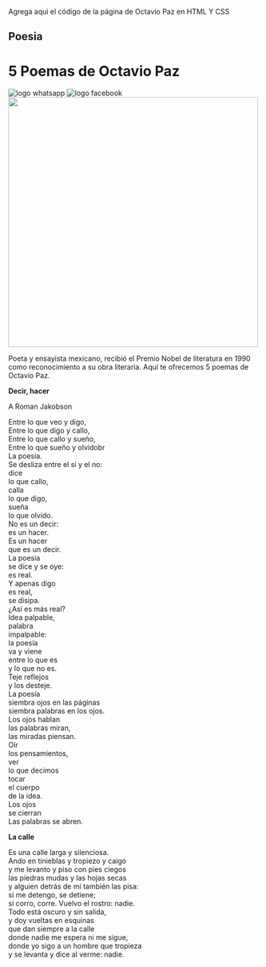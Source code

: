 Agrega aqui el código de la página de Octavio Paz en HTML Y CSS
<h2>Poesia</h2>
<h1>5 Poemas de Octavio Paz</h1>
<img src="whatsapp.png" alt="logo whatsapp">
<img src="facebook.png" alt="logo facebook"><br>
<img src="octavio-paz.jpg" width="500" alt="">
<!-- sirve para hacer comentarios, las imagenes se guardan en la carpeta del proyecto control + k + c -->
<p>Poeta y ensayista mexicano, recibió el Premio Nobel de literatura en 1990 <br>
     como reconocimiento a su obra literaria. Aquí te ofrecemos 5 poemas de <br>
     Octavio Paz.</p>
<p><b>Decir, hacer</b></p>
<p>A Roman Jakobson</p>
<p>Entre lo que veo y digo,<br>
    Entre lo que digo y callo,<br>
    Entre lo que callo y sueño,<br>
    Entre lo que sueño y olvidobr <br>
    La poesía. <br>
    Se desliza entre el sí y el no: <br>
    dice <br>
    lo que callo, <br>
    calla <br>
    lo que digo, <br>
    sueña <br>
    lo que olvido. <br>
    No es un decir: <br>
    es un hacer. <br>
    Es un hacer <br>
    que es un decir. <br>
    La poesía <br>
    se dice y se oye: <br>
    es real. <br>
    Y apenas digo <br>
    es real, <br>
    se disipa. <br>
    ¿Así es más real? <br>
    Idea palpable, <br>
    palabra <br>
    impalpable: <br>
    la poesía <br>
    va y viene <br>
    entre lo que es <br>
    y lo que no es. <br>
    Teje reflejos <br>
    y los desteje. <br>
    La poesía <br>
    siembra ojos en las páginas <br>
    siembra palabras en los ojos. <br>
    Los ojos hablan <br>
    las palabras miran, <br>
    las miradas piensan. <br>
    Oír <br>
    los pensamientos, <br>
    ver <br>
    lo que decimos <br>
    tocar <br>
    el cuerpo <br>
    de la idea. <br>
    Los ojos <br>
    se cierran <br>
    Las palabras se abren.</p>
    <p><b>La calle</b></p>
    <p>Es una calle larga y silenciosa. <br>
        Ando en tinieblas y tropiezo y caigo <br>
        y me levanto y piso con pies ciegos <br>
        las piedras mudas y las hojas secas <br>
        y alguien detrás de mí también las pisa: <br>
        si me detengo, se detiene; <br>
        si corro, corre. Vuelvo el rostro: nadie. <br>
        Todo está oscuro y sin salida, <br>
        y doy vueltas en esquinas <br>
        que dan siempre a la calle <br>
        donde nadie me espera ni me sigue, <br>
        donde yo sigo a un hombre que tropieza <br>
        y se levanta y dice al verme: nadie. <br></p>
